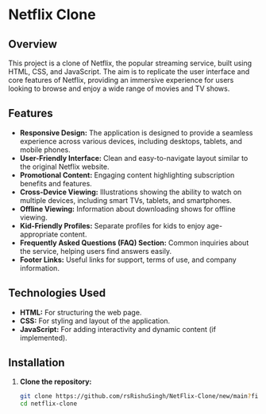 # Netflix Clone

## Overview

This project is a clone of Netflix, the popular streaming service, built using HTML, CSS, and JavaScript. The aim is to replicate the user interface and core features of Netflix, providing an immersive experience for users looking to browse and enjoy a wide range of movies and TV shows.

## Features

- **Responsive Design:** The application is designed to provide a seamless experience across various devices, including desktops, tablets, and mobile phones.
- **User-Friendly Interface:** Clean and easy-to-navigate layout similar to the original Netflix website.
- **Promotional Content:** Engaging content highlighting subscription benefits and features.
- **Cross-Device Viewing:** Illustrations showing the ability to watch on multiple devices, including smart TVs, tablets, and smartphones.
- **Offline Viewing:** Information about downloading shows for offline viewing.
- **Kid-Friendly Profiles:** Separate profiles for kids to enjoy age-appropriate content.
- **Frequently Asked Questions (FAQ) Section:** Common inquiries about the service, helping users find answers easily.
- **Footer Links:** Useful links for support, terms of use, and company information.

## Technologies Used

- **HTML:** For structuring the web page.
- **CSS:** For styling and layout of the application.
- **JavaScript:** For adding interactivity and dynamic content (if implemented).

## Installation

1. **Clone the repository:**

   ```bash
   git clone https://github.com/rsRishuSingh/NetFlix-Clone/new/main?filename=README.md
   cd netflix-clone
